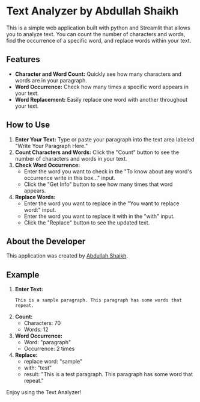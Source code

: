 # Text Analyzer by Abdullah Shaikh

This is a simple web application built with python and  Streamlit that allows you to analyze text. You can count the number of characters and words, find the occurrence of a specific word, and replace words within your text.

## Features

* **Character and Word Count:** Quickly see how many characters and words are in your paragraph.
* **Word Occurrence:** Check how many times a specific word appears in your text.
* **Word Replacement:** Easily replace one word with another throughout your text.

## How to Use

1.  **Enter Your Text:** Type or paste your paragraph into the text area labeled "Write Your Paragraph Here."
2.  **Count Characters and Words:** Click the "Count" button to see the number of characters and words in your text.
3.  **Check Word Occurrence:**
    * Enter the word you want to check in the "To know about any word's occurrence write in this box..." input.
    * Click the "Get Info" button to see how many times that word appears.
4.  **Replace Words:**
    * Enter the word you want to replace in the "You want to replace word:" input.
    * Enter the word you want to replace it with in the "with" input.
    * Click the "Replace" button to see the updated text.

## About the Developer

This application was created by [Abdullah Shaikh](https://www.linkedin.com/in/abdullah-shaikh-29699b302/).

## Example

1.  **Enter Text:**
    ```
    This is a sample paragraph. This paragraph has some words that repeat.
    ```
2.  **Count:**
    * Characters: 70
    * Words: 12
3.  **Word Occurrence:**
    * Word: "paragraph"
    * Occurrence: 2 times
4.  **Replace:**
    * replace word: "sample"
    * with: "test"
    * result: "This is a test paragraph. This paragraph has some word that repeat."

Enjoy using the Text Analyzer!